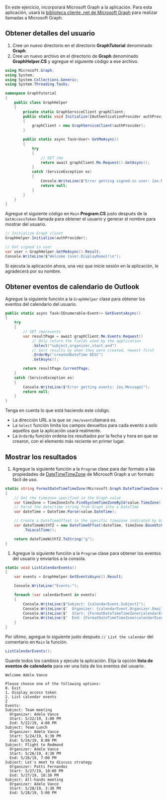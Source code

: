 <!-- markdownlint-disable MD002 MD041 -->

En este ejercicio, incorporará Microsoft Graph a la aplicación. Para esta aplicación, usará la [biblioteca cliente .net de Microsoft Graph](https://github.com/microsoftgraph/msgraph-sdk-dotnet) para realizar llamadas a Microsoft Graph.

## <a name="get-user-details"></a>Obtener detalles del usuario

1. Cree un nuevo directorio en el directorio **GraphTutorial** denominado **Graph**.
1. Cree un nuevo archivo en el directorio de **Graph** denominado **GraphHelper.CS** y agregue el siguiente código a ese archivo.

```csharp
using Microsoft.Graph;
using System;
using System.Collections.Generic;
using System.Threading.Tasks;

namespace GraphTutorial
{
    public class GraphHelper
    {
        private static GraphServiceClient graphClient;
        public static void Initialize(IAuthenticationProvider authProvider)
        {
            graphClient = new GraphServiceClient(authProvider);
        }

        public static async Task<User> GetMeAsync()
        {
            try
            {
                // GET /me
                return await graphClient.Me.Request().GetAsync();
            }
            catch (ServiceException ex)
            {
                Console.WriteLine($"Error getting signed-in user: {ex.Message}");
                return null;
            }
        }
    }
}
```

Agregue el siguiente código en `Main` **Program.CS** justo después de la `GetAccessToken` llamada para obtener el usuario y generar el nombre para mostrar del usuario.

```csharp
// Initialize Graph client
GraphHelper.Initialize(authProvider);

// Get signed in user
var user = GraphHelper.GetMeAsync().Result;
Console.WriteLine($"Welcome {user.DisplayName}!\n");
```

Si ejecuta la aplicación ahora, una vez que inicie sesión en la aplicación, le agradecerá por su nombre.

## <a name="get-calendar-events-from-outlook"></a>Obtener eventos de calendario de Outlook

Agregue la siguiente función a la `GraphHelper` clase para obtener los eventos del calendario del usuario.

```csharp
public static async Task<IEnumerable<Event>> GetEventsAsync()
{
    try
    {
        // GET /me/events
        var resultPage = await graphClient.Me.Events.Request()
            // Only return the fields used by the application
            .Select("subject,organizer,start,end")
            // Sort results by when they were created, newest first
            .OrderBy("createdDateTime DESC")
            .GetAsync();

        return resultPage.CurrentPage;
    }
    catch (ServiceException ex)
    {
        Console.WriteLine($"Error getting events: {ex.Message}");
        return null;
    }
}
```

Tenga en cuenta lo que está haciendo este código.

- La dirección URL a la que se `/me/events`llamará es.
- La `Select` función limita los campos devueltos para cada evento a solo aquellos que la aplicación usará realmente.
- La `OrderBy` función ordena los resultados por la fecha y hora en que se crearon, con el elemento más reciente en primer lugar.

## <a name="display-the-results"></a>Mostrar los resultados

1. Agregue la siguiente función a la `Program` clase para dar formato a las propiedades de [DateTimeTimeZone](/graph/api/resources/datetimetimezone?view=graph-rest-1.0) de Microsoft Graph a un formato fácil de uso.

```csharp
static string FormatDateTimeTimeZone(Microsoft.Graph.DateTimeTimeZone value)
{
    // Get the timezone specified in the Graph value
    var timeZone = TimeZoneInfo.FindSystemTimeZoneById(value.TimeZone);
    // Parse the date/time string from Graph into a DateTime
    var dateTime = DateTime.Parse(value.DateTime);

    // Create a DateTimeOffset in the specific timezone indicated by Graph
    var dateTimeWithTZ = new DateTimeOffset(dateTime, timeZone.BaseUtcOffset)
        .ToLocalTime();

    return dateTimeWithTZ.ToString("g");
}
```

1. Agregue la siguiente función a la `Program` clase para obtener los eventos del usuario y enviarlos a la consola.

```csharp
static void ListCalendarEvents()
{
    var events = GraphHelper.GetEventsAsync().Result;

    Console.WriteLine("Events:");

    foreach (var calendarEvent in events)
    {
        Console.WriteLine($"Subject: {calendarEvent.Subject}");
        Console.WriteLine($"  Organizer: {calendarEvent.Organizer.EmailAddress.Name}");
        Console.WriteLine($"  Start: {FormatDateTimeTimeZone(calendarEvent.Start)}");
        Console.WriteLine($"  End: {FormatDateTimeTimeZone(calendarEvent.End)}");
    }
}
```

Por último, agregue lo siguiente justo después `// List the calendar` del comentario en `Main` la función.

```csharp
ListCalendarEvents();
```

Guarde todos los cambios y ejecute la aplicación. Elija la opción **lista de eventos de calendario** para ver una lista de los eventos del usuario.

```Shell
Welcome Adele Vance

Please choose one of the following options:
0. Exit
1. Display access token
2. List calendar events
2
Events:
Subject: Team meeting
  Organizer: Adele Vance
  Start: 5/22/19, 3:00 PM
  End: 5/22/19, 4:00 PM
Subject: Team Lunch
  Organizer: Adele Vance
  Start: 5/24/19, 6:30 PM
  End: 5/24/19, 8:00 PM
Subject: Flight to Redmond
  Organizer: Adele Vance
  Start: 5/26/19, 4:30 PM
  End: 5/26/19, 7:00 PM
Subject: Let's meet to discuss strategy
  Organizer: Patti Fernandez
  Start: 5/27/19, 10:00 PM
  End: 5/27/19, 10:30 PM
Subject: All-hands meeting
  Organizer: Adele Vance
  Start: 5/28/19, 3:30 PM
  End: 5/28/19, 5:00 PM
```
